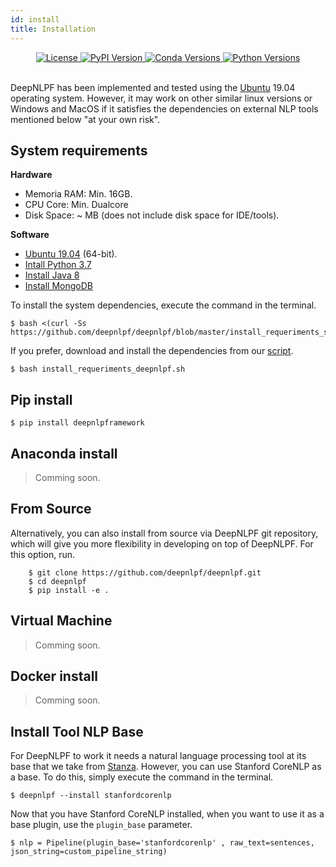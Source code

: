 ```yaml
---
id: install
title: Installation
---
```


<div align="center">
    <a href="#">
        <img alt="License" src="https://img.shields.io/github/license/deepnlpf/deepnlpf">
    </a>
    <a href="https://pypi.org/project/deepnlpframework/">
        <img alt="PyPI Version" src="https://img.shields.io/pypi/v/deepnlpframework?color=blue">
    </a>
    <a href="https://anaconda.org/deepnlpframework">
        <img alt="Conda Versions" src="https://img.shields.io/conda/vn/deepnlpframework?color=blue&label=conda">
    </a>
    <a href="https://pypi.org/project/deepnlpframework/">
        <img alt="Python Versions" src="https://img.shields.io/pypi/pyversions/deepnlpframework?colorB=blue">
    </a>
</div>

<br>

DeepNLPF has been implemented and tested using the [Ubuntu](https://ubuntu.com/) 19.04 operating system. However, it may work on other similar linux versions or Windows and MacOS if it satisfies the dependencies on external NLP tools mentioned below "at your own risk".

## System requirements
<b>Hardware</b>
* Memoria RAM: Min. 16GB.
* CPU Core: Min. Dualcore
* Disk Space: ~ MB (does not include disk space for IDE/tools).

<b>Software</b>
* [Ubuntu 19.04](https://ubuntu.com/) (64-bit).
* [Intall Python 3.7](https://linuxize.com/post/how-to-install-python-3-7-on-ubuntu-18-04/) 
* [Install Java 8](https://tecadmin.net/install-oracle-java-8-ubuntu-via-ppa/)
* [Install MongoDB](https://docs.mongodb.com/manual/tutorial/install-mongodb-on-ubuntu/)

To install the system dependencies, execute the command in the terminal.

    $ bash <(curl -Ss https://github.com/deepnlpf/deepnlpf/blob/master/install_requeriments_system.sh)

If you prefer, download and install the dependencies from our [script](https://github.com/deepnlpf/deepnlpf/blob/master/install_requeriments_system.sh).

    $ bash install_requeriments_deepnlpf.sh

## Pip install

    $ pip install deepnlpframework

## Anaconda install

> Comming soon.

## From Source
Alternatively, you can also install from source via DeepNLPF git repository, which will give you more flexibility in developing on top of DeepNLPF. For this option, run.

        $ git clone https://github.com/deepnlpf/deepnlpf.git
        $ cd deepnlpf
        $ pip install -e .

## Virtual Machine

> Comming soon.

## Docker install

> Comming soon.

## Install Tool NLP Base

For DeepNLPF to work it needs a natural language processing tool at its base that we take from [Stanza](https://stanfordnlp.github.io/stanza/). However, you can use Stanford CoreNLP as a base. To do this, simply execute the command in the terminal.
        
    $ deepnlpf --install stanfordcorenlp

Now that you have Stanford CoreNLP installed, when you want to use it as a base plugin, use the ```plugin_base``` parameter.

    $ nlp = Pipeline(plugin_base='stanfordcorenlp' , raw_text=sentences, json_string=custom_pipeline_string)

